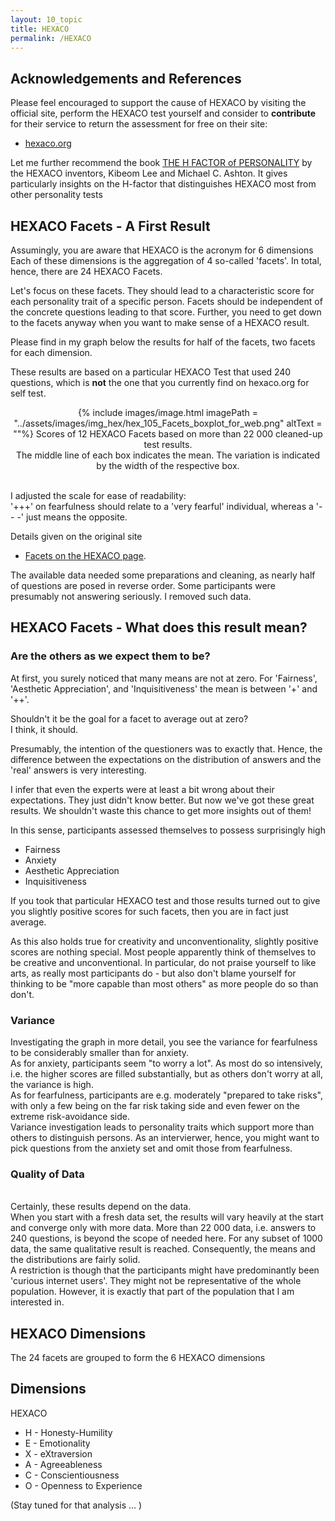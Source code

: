 ```yaml
---
layout: 10_topic
title: HEXACO
permalink: /HEXACO
---
```


## Acknowledgements and References

Please feel encouraged to support the cause of HEXACO by visiting the official site, perform the HEXACO test yourself and consider to **contribute** for their service to return the assessment for free on their site:

- [hexaco.org](http://hexaco.org/)

Let me further recommend the book [THE H FACTOR of PERSONALITY](https://www.amazon.com/-/de/dp/1554588340/ref=sr_1_1?__mk_de_DE=%C3%85M%C3%85%C5%BD%C3%95%C3%91&dchild=1&keywords=the+h+factor&qid=1616861450&sr=8-1) by the HEXACO inventors,  Kibeom Lee and Michael C. Ashton. It gives particularly insights on the H-factor that distinguishes HEXACO most from other personality tests 

## HEXACO Facets - A First Result

Assumingly, you are aware that HEXACO is the acronym for 6 dimensions Each of these dimensions is the aggregation of 4 so-called 'facets'. In total, hence, there are 24 HEXACO Facets.

Let's focus on these facets. They should lead to a characteristic score for each personality trait of a specific person. Facets should be independent of the concrete questions leading to that score. Further, you need to get down to the facets anyway when you want to make sense of a HEXACO result.

Please find in my graph below the results for half of the facets, two facets for each dimension.

These results are based on a particular HEXACO Test that used 240 questions, which is **not** the one that you currently find on hexaco.org for self test.
<br> 


<center>
{% include images/image.html imagePath = "../assets/images/img_hex/hex_105_Facets_boxplot_for_web.png" altText =  ""%}
Scores of 12 HEXACO Facets based on more than 22 000 cleaned-up test results. <br>The middle line of each box indicates the mean. The variation is indicated by the width of the respective box.
</center><br>

I adjusted the scale for ease of readability: <br>
'+++' on fearfulness should relate to a 'very fearful' individual, whereas a '- - -' just means the opposite.

Details given on the original site 
- [Facets on the HEXACO page](http://hexaco.org/scaledescriptions).

The available data needed some preparations and cleaning, as nearly half of questions are posed in reverse order. Some participants were presumably not answering seriously. I removed such data.

## HEXACO Facets - What does this result mean?

### Are the others as we expect them to be?

At first, you surely noticed that many means are not at zero.
For 'Fairness', 'Aesthetic Appreciation', and 'Inquisitiveness' the mean is between '+' and '++'.

Shouldn't it be the goal for a facet to average out at zero?<br>
I think, it should.

Presumably, the intention of the questioners was to exactly that. Hence, the difference between the expectations on the distribution of answers and the 'real' answers is very interesting.

I infer that even the experts were at least a bit wrong about their expectations.
They just didn't know better. But now we've got these great results. We shouldn't waste this chance to get more insights out of them!

In this sense, participants assessed themselves to possess surprisingly high
- Fairness
- Anxiety
- Aesthetic Appreciation
- Inquisitiveness

If you took that particular HEXACO test and those results turned out to give you slightly positive scores for such facets, then you are in fact just average.

As this also holds true for creativity and unconventionality, slightly positive scores are nothing special.  Most people apparently think of themselves to be creative and unconventional. In particular, do not praise yourself to like arts, as really most participants do - but also don't blame yourself for thinking to be "more capable than most others" as more people do so than don't. 


### Variance

Investigating the graph in more detail, you see the variance for fearfulness to be considerably smaller than for anxiety. 
<br>
As for anxiety, participants seem "to worry a lot". As most do so intensively, i.e. the higher scores are filled substantially, but as others don't worry at all, the variance is high.
<br>
As for fearfulness, participants are e.g. moderately "prepared to take risks", with only a few being on the far risk taking side and even fewer on the extreme risk-avoidance side.
<br>
Variance investigation leads to personality traits which support more than others to distinguish persons. As an intervierwer, hence, you might want to pick questions from the anxiety set and omit those from fearfulness.

### Quality of Data

<br>
Certainly, these results depend on the data.<br>
When you start with a fresh data set, the results will vary heavily at the start and converge only with more data. More than 22 000 data, i.e. answers to 240 questions, is beyond the scope of needed here. For any subset of 1000 data, the same qualitative result is reached. Consequently, the means and the distributions are fairly solid.
<br>
A restriction is though that the participants might have predominantly been 'curious internet users'. They might not be representative of the whole population. However, it is exactly that part of the population that I am interested in.

## HEXACO Dimensions

The 24 facets are grouped to form the 6 HEXACO dimensions

## Dimensions

HEXACO

- H - Honesty-Humility
- E - Emotionality
- X - eXtraversion
- A - Agreeableness
- C - Conscientiousness
- O - Openness to Experience

(Stay tuned for that analysis ... )

